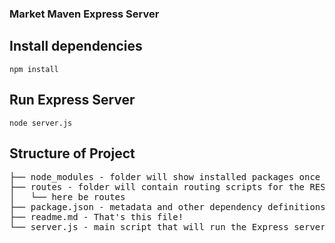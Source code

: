 ### Market Maven Express Server

## Install dependencies

`npm install`

## Run Express Server

`node server.js`

## Structure of Project
<pre>
├── node_modules - folder will show installed packages once running `npm install`
├── routes - folder will contain routing scripts for the RESTful API
│   └── here be routes
├── package.json - metadata and other dependency definitions for this project
├── readme.md - That's this file!
└── server.js - main script that will run the Express server
</pre>